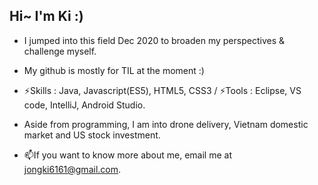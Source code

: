 ## Hi~ I'm Ki :)

- I jumped into this field Dec 2020 to broaden my perspectives & challenge myself.
- My github is mostly for TIL at the moment :)  
- ⚡Skills : Java, Javascript(ES5), HTML5, CSS3 / ⚡Tools : Eclipse, VS code, IntelliJ, Android Studio.  


- Aside from programming, I am into drone delivery, Vietnam domestic market and US stock investment.  
- 📫If you want to know more about me, email me at jongki6161@gmail.com.

